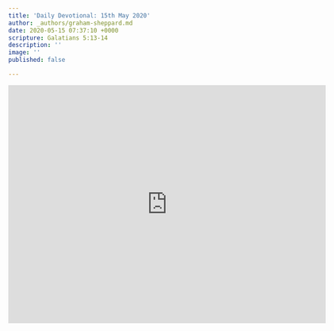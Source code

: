 ```yaml
---
title: 'Daily Devotional: 15th May 2020'
author: _authors/graham-sheppard.md
date: 2020-05-15 07:37:10 +0000
scripture: Galatians 5:13-14
description: ''
image: ''
published: false

---
```

<iframe src="https://player.vimeo.com/video/418787823" width="640" height="480" frameborder="0" allow="autoplay; fullscreen" allowfullscreen></iframe>